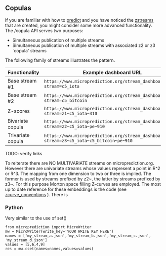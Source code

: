 ## Copulas

If you are familiar with how to [predict](https://microprediction.github.io/microprediction/predict.html) and
you have noticed the [zstreams](https://microprediction.github.io/microprediction/zstreams.html) that are created, you
might consider some more advanced functionality. The /copula API serves two purposes:

 - Simultaneous publication of multiple streams
 - Simultaneous publication of multiple streams with associated z2 or z3 `copula' streams 

The following family of streams illustrates the pattern.
         
|  Functionality          |  Example dashboard URL                                                            |
|-------------------------|-----------------------------------------------------------------------------------|
|  Base stream #1         |  `https://www.microprediction.org/stream_dashboard.html?stream=c5_iota`               |
|  Base stream #2         |  `https://www.microprediction.org/stream_dashboard.html?stream=c5_bitcoin`               |
|  Z-scores               |  `https://www.microprediction.org/stream_dashboard.html?stream=z1~c5_iota~310`        |
|  Bivariate copula       |  `https://www.microprediction.org/stream_dashboard.html?stream=z2~c5_iota~pe~910`     |
|  Trivariate copula      |  `https://www.microprediction.org/stream_dashboard.html?stream=z3~c5_iota~c5_bitcoin~pe~910` |         
TODO: verify links

To reiterate there are NO MULTIVARIATE streams on microprediction.org. However there are
univariate streams whose values represent a point in R^2 or R^3. The mapping from one dimension to 
two or three is implied. The former is used by streams prefixed by z2~, the latter by streams prefixed by
z3~. For this purpose Morton space filling Z-curves are employed. The most up to date
reference for these embeddings is the code (see [zcurve_conventions](https://github.com/microprediction/microconventions/blob/master/microconventions/zcurve_conventions.py) ). There is

### Python 
Very similar to the use of set()

    from microprediction import MicroWriter
    mw = MicroWriter(write_key='YOUR WRITE KEY HERE')
    names = ['my_stream_a.json','my_stream_b.json','my_stream_c.json', 'my_stream_d.json']
    values = [5,6,4,9]
    res = mw.cset(names=names,values=values)



 
